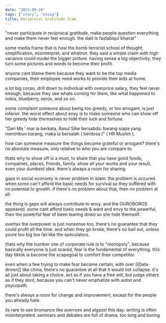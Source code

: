 ```yaml
---
date: "2023-09-16"
tags: ["story", "essay"]
title: Reciprocal Gratitude Scam
---
```


"never participate in reciprocal gratitude, make people question everything and make them never feel enough. the dalil is fastabiqul khairat"

some media frame that is how the bomb terrorist school of thought, simplification, misinterpret, and whatnot. they said a simple claim with high variance could model the bigger picture. having sense a big objectivity, they turn some pictures and words to become their profit. 

anyone cant blame them because they want to be the top media companies, their employee need works to provide their kids at home. 

a lot big corpo, drill down to individual with overprice salary, they feel never enough, because they see whats coming for them, like what happened to nokia, blueberry, xerox, and so on. 

some complaint someone about being too greedy, or too arrogant, is just inferior. the worst effect about envy is to make someone who can show off her greedy hide themselves to hide their luck and fortune. 

"Dari Ma ' mar ia berkata, Rasul SAw bersabda: barang siapa yang menimbun barang, maka ia bersalah ( berdosa )" ( HR Muslim ).

how can someone measure the things become grateful or arrogant? there's no absolute measure, only relative to who you are compare to.

thats why to show off is a must, to share that you have good foods, companies, places, friends, family. show all your works and your result, even your dumbest  idea. there's always a room for sharing.

gaps in social economy is never problem in islam. the problem is occured when some can't afford the basic needs for survival so they suffered with no potential to growth. if there's no problem about that, then no problem at all. 

the thing is gaps will always contribute to envy. and the OUROBOROS appeared. some cant afford basic needs & want and envy to the powerful, then the powerful fear of been tearing down so she hide themself. 

overtax the overpower is just nonsense too, there's no guarantee that they could profit all the time. and when they go broke, there's no bail out, unless youre too big too fail like the speculators.

thats why the number one of corporate rule is to "monopoly", because basically everyone is just scared, fear is the fundamental of everything. this day tiktok is become the scapegoat to comfort their competitor.

even when a few trying to make fear become certain, with over [[Data-driven]] like china, there's no guarantee at all that it would not collapse. it's all just about taking a choice. act as if you have a free will, but judge others as if they dont, because you can't never emphatize with autist and psycopath.

there's always a room for change and improvement, except for the people you already hate.

its rare to see bromance like averroes and algazel this day. writing is often misinterpreted. seminars and debates are full of drama, too long and boring